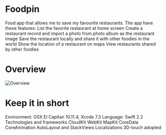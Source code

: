 # Foodpin
Food app that allows me to save my favourite restaurants.
The app have these features:
List the favorite restaurant at home screen
Create a restaurant record and import a photo from photo album as the restaurant image Save the restaurant locally and share it with other foodies in the world
Show the location of a restaurant on maps
View restaurants shared by other foodies

# Overview
![Overview](http://i.imgur.com/IoTqOXP.gifv)

# Keep it in short

Environment: OSX El Capitan 10.11.4, Xcode 7.3
Language: Swift 2.2
Technologies and frameworks
CloudKit
WebKit
MapKit
CoreData
CoreAnimation
AutoLayout and StackViews
Localizations
3D-touch adopted


